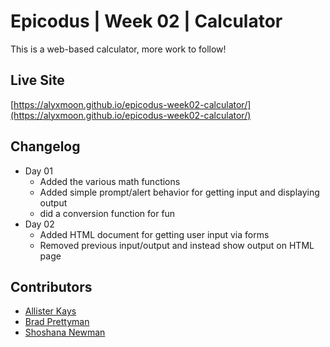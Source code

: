 # Epicodus | Week 02 | Calculator

This is a web-based calculator, more work to follow!

## Live Site
[https://alyxmoon.github.io/epicodus-week02-calculator/](https://alyxmoon.github.io/epicodus-week02-calculator/)

## Changelog
- Day 01
  - Added the various math functions
  - Added simple prompt/alert behavior for getting input and displaying output
  - did a conversion function for fun
- Day 02
  - Added HTML document for getting user input via forms
  - Removed previous input/output and instead show output on HTML page

## Contributors

- [Allister Kays](https://github.com/AlyxMoon)
- [Brad Prettyman](https://github.com/bradprettyman) 
- [Shoshana Newman](https://github.com/ShoNewman)